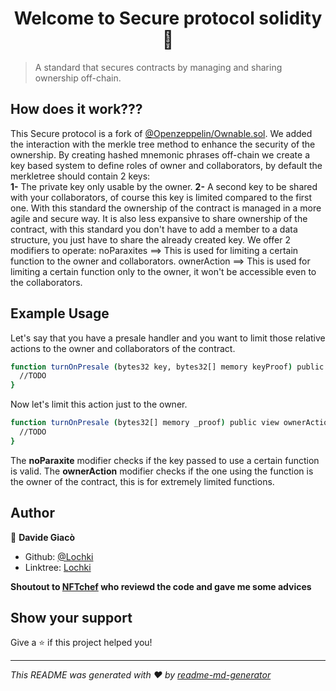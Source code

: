 <h1 align="center">Welcome to Secure protocol solidity 👋</h1>
<p>
</p>

> A standard that secures contracts by managing and sharing ownership off-chain.

## How does it work???

This Secure protocol is a fork of [@Openzeppelin/Ownable.sol](https://github.com/OpenZeppelin). We added the interaction with the merkle tree method to enhance the security of the ownership.
By creating hashed mnemonic phrases off-chain we create a key based system to define roles of owner and collaborators, by default the merkletree should contain 2 keys:<br>
  **1-** The private key only usable by the owner.
  **2-** A second key to be shared with your collaborators, of course this key is limited compared to the first one.
With this standard the ownership of the contract is managed in a more agile and secure way. It is also less expansive to share ownership
of the contract, with this standard you don't have to add a member to a data structure, you just have to share the already created key.
We offer 2 modifiers to operate:
noParaxites ==> This is used for limiting a certain function to the owner and collaborators.
ownerAction ==> This is used for limiting a certain function only to the owner, it won't be accessible even to the collaborators.

## Example Usage

Let's say that you have a presale handler and you want to limit those relative actions to the owner and collaborators of the contract.

```sh
function turnOnPresale (bytes32 key, bytes32[] memory keyProof) public view noParaxites(key, keyProof){
  //TODO
}
```
Now let's limit this action just to the owner.

```sh
function turnOnPresale (bytes32[] memory _proof) public view ownerAction(_proof){
  //TODO
}
```

The **noParaxite** modifier checks if the key passed to use a certain function is valid.
The **ownerAction** modifier checks if the one using the function is the owner of the contract, this is for extremely limited functions.


## Author

👤 **Davide Giacò**

* Github: [@Lochki](https://github.com/Lochki02)
* Linktree: [Lochki](https://linktr.ee/lochki)

__Shoutout to [NFTchef](https://github.com/nftchef) who reviewd the code and gave me some advices__

## Show your support

Give a ⭐️ if this project helped you!

***
_This README was generated with ❤️ by [readme-md-generator](https://github.com/kefranabg/readme-md-generator)_
